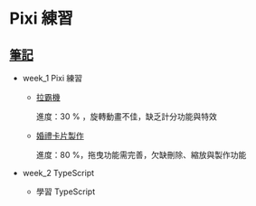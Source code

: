# Pixi 練習

## [筆記](https://hackmd.io/@kimn/SyIwsGHrt)

- week_1 Pixi 練習

  - [拉霸機](https://kimntai.github.io/PixiExercise/pixi_slots/week_1.html)

    進度：30 % ，旋轉動畫不佳，缺乏計分功能與特效

  - [婚禮卡片製作](https://kimntai.github.io/PixiExercise/pixi_wedding/index.html)

    進度：80 %，拖曳功能需完善，欠缺刪除、縮放與製作功能

- week_2 TypeScript
    
    * 學習 TypeScript
